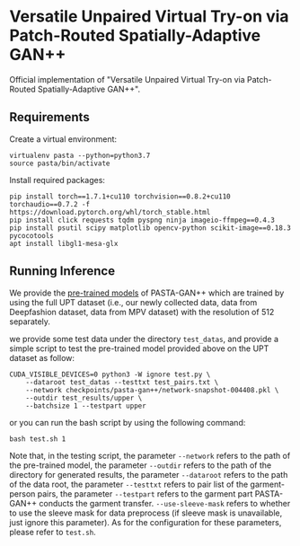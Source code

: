 # Versatile Unpaired Virtual Try-on via Patch-Routed Spatially-Adaptive GAN++

Official implementation of "Versatile Unpaired Virtual Try-on via Patch-Routed Spatially-Adaptive GAN++".

## Requirements

Create a virtual environment:
```
virtualenv pasta --python=python3.7
source pasta/bin/activate
```
Install required packages:
```
pip install torch==1.7.1+cu110 torchvision==0.8.2+cu110 torchaudio==0.7.2 -f https://download.pytorch.org/whl/torch_stable.html
pip install click requests tqdm pyspng ninja imageio-ffmpeg==0.4.3
pip install psutil scipy matplotlib opencv-python scikit-image==0.18.3 pycocotools
apt install libgl1-mesa-glx
```

## Running Inference
We provide the [pre-trained models](https://drive.google.com/file/d/1oESyGm1Zcz2lWUO6AvKlj-pXWtvIRGZd/view?usp=sharing) of PASTA-GAN++ which are trained by using the full UPT dataset (i.e., our newly collected data, data from Deepfashion dataset, data from MPV dataset) with the resolution of 512 separately.

we provide some test data under the directory `test_datas`, and provide a simple script to test the pre-trained model provided above on the UPT dataset as follow:
```
CUDA_VISIBLE_DEVICES=0 python3 -W ignore test.py \
    --dataroot test_datas --testtxt test_pairs.txt \
    --network checkpoints/pasta-gan++/network-snapshot-004408.pkl \
    --outdir test_results/upper \
    --batchsize 1 --testpart upper
```
or you can run the bash script by using the following command:
```
bash test.sh 1
```

Note that, in the testing script, the parameter `--network` refers to the path of the pre-trained model, the parameter `--outdir` refers to the path of the directory for generated results, the parameter `--dataroot` refers to the path of the data root, the parameter `--testtxt` refers to pair list of the garment-person pairs, the parameter `--testpart` refers to the garment part PASTA-GAN++ conducts the garment transfer. `--use-sleeve-mask` refers to whether to use the sleeve mask for data preprocess (if sleeve mask is unavailable, just ignore this parameter). As for the configuration for these parameters, please refer to `test.sh`.
